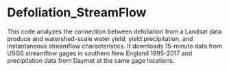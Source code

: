 # Defoliation_StreamFlow
This code analyzes the connection between defoliation from a Landsat data produce and watershed-scale water yield, yield:precipitation, and instantaneous streamflow characteristics. It downloads 15-minute data from USGS streamflow gages in southern New England 1995-2017 and precipitation data from Daymet at the same gage locations.

